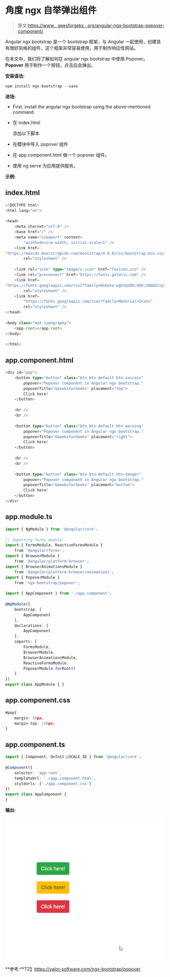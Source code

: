# 角度 ngx 自举弹出组件

> 原文:[https://www . geesforgeks . org/angular-ngx-bootstrap-popover-component/](https://www.geeksforgeeks.org/angular-ngx-bootstrap-popover-component/)

Angular ngx bootstrap 是一个 bootstrap 框架，与 Angular 一起使用，创建具有很好风格的组件，这个框架非常容易使用，用于制作响应性网站。

在本文中，我们将了解如何在 angular ngx bootstrap 中使用 Popover。 **Popover** 用于制作一个按钮，点击后会弹出。

**安装语法:**

```ts
npm install ngx-bootstrap --save
```

**进场:**

*   First, install the angular ngx bootstrap using the above-mentioned command.

*   在 index.html

    > <link href="”https://maxcdn.bootstrapcdn.com/bootstrap/4.0.0/css/bootstrap.min.css”" rel="”stylesheet”">

    添加以下脚本
*   在模块中导入 popover 组件
*   在 app.component.html 做一个 popover 组件。
*   使用 ng serve 为应用提供服务。

**示例:**

## index.html

```ts
<!DOCTYPE html>
<html lang="en">

<head>
    <meta charset="utf-8" />
    <base href="/" />
    <meta name="viewport" content=
        "width=device-width, initial-scale=1" />
    <link href=
"https://maxcdn.bootstrapcdn.com/bootstrap/4.0.0/css/bootstrap.min.css"
        rel="stylesheet" />

    <link rel="icon" type="image/x-icon" href="favicon.ico" />
    <link rel="preconnect" href="https://fonts.gstatic.com" />
    <link href=
"https://fonts.googleapis.com/css2?family=Roboto:wght@300;400;500&display=swap"
        rel="stylesheet" />
    <link href=
        "https://fonts.googleapis.com/icon?family=Material+Icons" 
        rel="stylesheet" />
</head>

<body class="mat-typography">
    <app-root></app-root>
</body>

</html>
```

## app.component.html

```ts
<div id="pop">
    <button type="button" class="btn btn-default btn-success" 
        popover="Popover component in Angular ngx bootstrap."
        popoverTitle="GeeeksforGeeks" placement="top">
        Click here!
    </button>

    <br />
    <br />

    <button type="button" class="btn btn-default btn-warning"
        popover="Popover component in Angular ngx bootstrap."
        popoverTitle="GeeeksforGeeks" placement="right">
        Click here!
    </button>

    <br />
    <br />

    <button type="button" class="btn btn-default btn-danger" 
        popover="Popover component in Angular ngx bootstrap."
        popoverTitle="GeeeksforGeeks" placement="bottom">
        Click here!
    </button>
</div>
```

## app.module.ts

```ts
import { NgModule } from '@angular/core';

// Importing forms module
import { FormsModule, ReactiveFormsModule }
    from '@angular/forms';
import { BrowserModule }
    from '@angular/platform-browser';
import { BrowserAnimationsModule }
    from '@angular/platform-browser/animations';
import { PopoverModule }
    from 'ngx-bootstrap/popover';

import { AppComponent } from './app.component';

@NgModule({
    bootstrap: [
        AppComponent
    ],
    declarations: [
        AppComponent
    ],
    imports: [
        FormsModule,
        BrowserModule,
        BrowserAnimationsModule,
        ReactiveFormsModule,
        PopoverModule.forRoot()
    ]
})
export class AppModule { }
```

## app.component.css

```ts
#pop{
    margin: 50px;
    margin-top: 140px;
}
```

## app.component.ts

```ts
import { Component, OnInit,LOCALE_ID } from '@angular/core';

@Component({
    selector: 'app-root',
    templateUrl: './app.component.html',
    styleUrls: ['./app.component.css']
})
export class AppComponent {
}
```

**输出:**

![](img/f6e07484c383fd0b0444b961fe431c81.png)

**参考:**T2】https://valor-software.com/ngx-bootstrap/popover